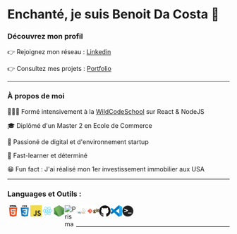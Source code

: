 # Enchanté,  je suis Benoit Da Costa 👋

### Découvrez mon profil

👉  Rejoignez mon réseau : <a href='www.linkedin.com/in/benoit-dacosta'>Linkedin</a>

👉  Consultez mes projets : <a href='https://benito890.github.io/Portfolio/'>Portfolio</a>
<br/>

---

### À propos de moi

👨🏻‍💻   Formé intensivement à la <a href='https://www.wildcodeschool.com/fr-FR'>WildCodeSchool</a> sur React & NodeJS

🎓   Diplômé d'un Master 2 en Ecole de Commerce

🚀   Passioné de digital et d'environnement startup

💪   Fast-learner et déterminé

😁   Fun fact : J'ai réalisé mon 1er investissement immobilier aux USA
<br/>

---

### Languages et Outils :


<img align="left" alt="HTML5" width="26px" src="https://raw.githubusercontent.com/github/explore/80688e429a7d4ef2fca1e82350fe8e3517d3494d/topics/html/html.png" />
<img align="left" alt="CSS3" width="26px" src="https://raw.githubusercontent.com/github/explore/80688e429a7d4ef2fca1e82350fe8e3517d3494d/topics/css/css.png" />
<img align="left" alt="JavaScript" width="26px" src="https://raw.githubusercontent.com/github/explore/80688e429a7d4ef2fca1e82350fe8e3517d3494d/topics/javascript/javascript.png" />
<img align="left" alt="React" width="26px" src="https://raw.githubusercontent.com/github/explore/80688e429a7d4ef2fca1e82350fe8e3517d3494d/topics/react/react.png" />
<img align="left" alt="Node.js" width="26px" src="https://raw.githubusercontent.com/github/explore/80688e429a7d4ef2fca1e82350fe8e3517d3494d/topics/nodejs/nodejs.png" />
<img align="left" alt="Prisma" width="26px" src="https://raw.githubusercontent.com/github/explore/80688e429a7d4ef2fca1e82350fe8e3517d3494d/topics/prisma/prisma.png" />
<img align="left" alt="MySQL" width="26px" src="https://raw.githubusercontent.com/github/explore/80688e429a7d4ef2fca1e82350fe8e3517d3494d/topics/mysql/mysql.png" />
<img align="left" alt="Git" width="26px" src="https://raw.githubusercontent.com/github/explore/80688e429a7d4ef2fca1e82350fe8e3517d3494d/topics/git/git.png" />
<img align="left" alt="GitHub" width="26px" src="https://raw.githubusercontent.com/github/explore/78df643247d429f6cc873026c0622819ad797942/topics/github/github.png" />
<img align="left" alt="Visual Studio Code" width="26px" src="https://raw.githubusercontent.com/github/explore/80688e429a7d4ef2fca1e82350fe8e3517d3494d/topics/visual-studio-code/visual-studio-code.png" />
<img align="left" alt="Terminal" width="26px" src="https://raw.githubusercontent.com/github/explore/80688e429a7d4ef2fca1e82350fe8e3517d3494d/topics/terminal/terminal.png" />

<br /><br />

---
